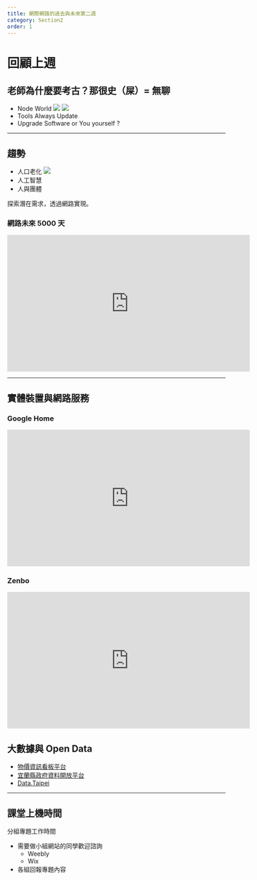 ```yaml
---
title: 網際網路的過去與未來第二週
category: Section2
order: 1
---
```


# 回顧上週

## 老師為什麼要考古？那很史（屎）= 無聊
+ Node World
![](/icixin/images/lessons/section2-4.png)
![](/icixin/images/lessons/section2-5.png)
+ Tools Always Update
+ Upgrade Software or You yourself ?

---

## 趨勢

+ 人口老化
![](/icixin/images/lessons/section2-4.png)
+ 人工智慧
+ 人與團體

探索潛在需求，透過網路實現。

### 網路未來 5000 天
<iframe width="560" height="315" src="https://www.youtube.com/embed/eCHkjFJ4hJ4?list=PL6661FF1871FDD4CB" frameborder="0" allowfullscreen></iframe>

---

## 實體裝置與網路服務

### Google Home
<iframe width="560" height="315" src="https://www.youtube.com/embed/lOjCN8cSCZ8" frameborder="0" allowfullscreen></iframe>

### Zenbo
<iframe width="560" height="315" src="https://www.youtube.com/embed/GBaNnYPfh_A" frameborder="0" allowfullscreen></iframe>

## 大數據與 Open Data
+ [物價資訊看板平台](http://price.nat.gov.tw/p/zh_tw/index)
+ [宜蘭縣政府資料開放平台](http://opendata.e-land.gov.tw/)
+ [Data.Taipei](http://data.taipei/)

<script src="https://gist.github.com/cawa0505/6380bf625d7e44e5c0c172fedade6aa0.js"></script>

---

## 課堂上機時間
分組專題工作時間

+ 需要做小組網站的同學歡迎諮詢
	- Weebly
	- Wix
+ 各組回報專題內容
